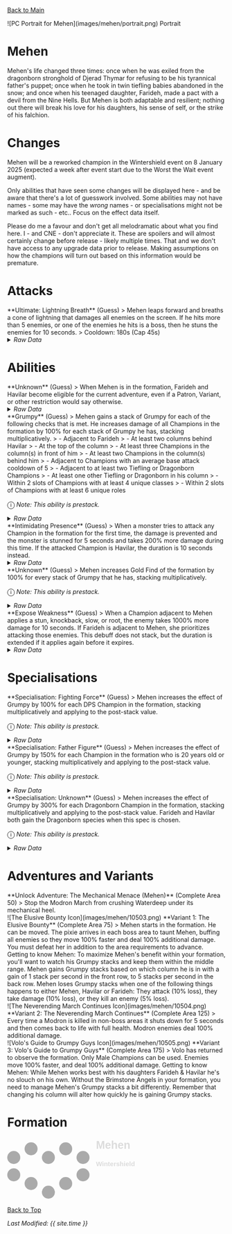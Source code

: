 [Back to Main](index.md)

<span class="championPortraitsRow">
    <span class="championPortraitsColumn">
        <span class="championPortraitsImage">
            ![PC Portrait for Mehen](images/mehen/portrait.png)
        </span>
        <span>
        Portrait
        </span>
    </span>
</span>

# Mehen

Mehen's life changed three times: once when he was exiled from the dragonborn stronghold of Djerad Thymar for refusing to be his tyrannical father's puppet; once when he took in twin tiefling babies abandoned in the snow; and once when his teenaged daughter, Farideh, made a pact with a devil from the Nine Hells. But Mehen is both adaptable and resilient; nothing out there will break his love for his daughters, his sense of self, or the strike of his falchion.

# Changes

Mehen will be a reworked champion in the Wintershield event on 8 January 2025 (expected a week after event start due to the Worst the Wait event augment).

Only abilities that have seen some changes will be displayed here - and be aware that there's a lot of guesswork involved. Some abilities may not have names - some may have the *wrong* names - or specialisations might not be marked as such - etc.. Focus on the effect data itself.

Please do me a favour and don't get all melodramatic about what you find here. I - and CNE - don't appreciate it. These are spoilers and will almost certainly change before release - likely multiple times. That and we don't have access to any upgrade data prior to release. Making assumptions on how the champions will turn out based on this information would be premature.

# Attacks

<div markdown="1" class="abilityBorder"><div markdown="1" class="abilityBorderInner">
**Ultimate: Lightning Breath** (Guess)
> Mehen leaps forward and breaths a cone of lightning that damages all enemies on the screen. If he hits more than 5 enemies, or one of the enemies he hits is a boss, then he stuns the enemies for 10 seconds.  
> Cooldown: 180s (Cap 45s)
<details><summary><em>Raw Data</em></summary>
<p>
<pre>
{
    "id": 826,
    "name": "Lightning Breath",
    "description": "",
    "long_description": "Mehen leaps forward and breaths a cone of lightning that damages all enemies on the screen. If he hits more than 5 enemies, or one of the enemies he hits is a boss, then he stuns the enemies for 10 seconds.",
    "graphic_id": 10502,
    "target": "all",
    "num_targets": 1,
    "aoe_radius": 0,
    "damage_modifier": 0.03,
    "cooldown": 180,
    "animations": [
        {
            "type": "mehen_ultimate",
            "jump_to_target": true,
            "target_offset_x": -300
        }
    ],
    "tags": [
        "ranged",
        "cone",
        "ultimate"
    ],
    "damage_types": [
        "magic"
    ]
}
</pre>
</p>
</details>
</div></div>

# Abilities

<div markdown="1" class="abilityBorder"><div markdown="1" class="abilityBorderInner">
**Unknown** (Guess)
> When Mehen is in the formation, Farideh and Havilar become eligible for the current adventure, even if a Patron, Variant, or other restriction would say otherwise.
<details><summary><em>Raw Data</em></summary>
<p>
<pre>
{
    "id": 2181,
    "flavour_text": "",
    "description": {
        "desc": "When Mehen is in the formation, Farideh and Havilar become eligible for the current adventure, even if a Patron, Variant, or other restriction would say otherwise."
    },
    "effect_keys": [
        {
            "off_when_benched": true,
            "effect_string": "force_allow_hero",
            "hero_ids": [
                33,
                56
            ]
        }
    ],
    "requirements": "",
    "graphic_id": 10496,
    "large_graphic_id": 10492,
    "properties": {
        "owner_use_outgoing_description": true
    }
}
</pre>
</p>
</details>
</div></div>

<div markdown="1" class="abilityBorder"><div markdown="1" class="abilityBorderInner">
**Grumpy** (Guess)
> Mehen gains a stack of Grumpy for each of the following checks that is met. He increases damage of all Champions in the formation by 100% for each stack of Grumpy he has, stacking multiplicatively.
> - Adjacent to Farideh
> - At least two columns behind Havilar
> - At the top of the column
> - At least three Champions in the column(s) in front of him
> - At least two Champions in the column(s) behind him
> - Adjacent to Champions with an average base attack cooldown of 5
> - Adjacent to at least two Tiefling or Dragonborn Champions
> - At least one other Tiefling or Dragonborn in his column
> - Within 2 slots of Champions with at least 4 unique classes
> - Within 2 slots of Champions with at least 6 unique roles

<span style="font-size:1.2em;">ⓘ</span> *Note: This ability is prestack.*
<details><summary><em>Raw Data</em></summary>
<p>
<pre>
{
    "id": 2182,
    "flavour_text": "",
    "description": {
        "desc": "Mehen gains a stack of Grumpy for each of the following checks that is met. He increases damage of all Champions in the formation by $amount% for each stack of Grumpy he has, stacking multiplicatively.",
        "post": {
            "conditions": [
                {
                    "condition": "not static_desc",
                    "desc": "^^$stacks_from_effect_key_stacks_desc"
                }
            ]
        }
    },
    "effect_keys": [
        {
            "effect_string": "pre_stack_amount,100"
        },
        {
            "effect_string": "global_dps_multiplier_mult,0",
            "amount_expr": "upgrade_amount(16146,0)",
            "amount_func": "mult",
            "stack_func": "per_other_stack_count",
            "per_other_stack_count_upgrade_id": 16146,
            "per_other_stack_count_effect_key_index": 2,
            "amount_updated_listeners": [
                "slot_changed"
            ],
            "show_bonus": true
        },
        {
            "effect_string": "stacks_from_effect_key_stacks",
            "effect_key_name": "mehen_grumpy_stack",
            "stacks_on_trigger": "will_stack_manually"
        },
        {
            "effect_string": "mehen_grumpy_stack",
            "amount_func": "add",
            "stack_func": "per_hero_attribute",
            "per_hero_expr": "hero_id==33",
            "per_hero_targets": [
                {
                    "type": "adj"
                }
            ],
            "post_process_expr": "min(1,input)",
            "amount_updated_listeners": [
                "slot_changed"
            ],
            "condition_description": "Adjacent to Farideh",
            "index": 1
        },
        {
            "effect_string": "mehen_grumpy_stack",
            "amount_func": "add",
            "stack_func": "per_hero_attribute",
            "per_hero_expr": "hero_id==56",
            "per_hero_targets": [
                {
                    "type": "slot_if_expr",
                    "if_expr": "col<(base_col-1)"
                }
            ],
            "post_process_expr": "min(1,input)",
            "amount_updated_listeners": [
                "slot_changed"
            ],
            "condition_description": "At least two columns behind Havilar",
            "index": 2
        },
        {
            "effect_string": "mehen_grumpy_stack",
            "amount_func": "add",
            "stack_func": "per_hero_attribute",
            "per_hero_expr": "hero_id==110",
            "per_hero_targets": [
                {
                    "type": "col_top"
                }
            ],
            "post_process_expr": "min(1,input)",
            "amount_updated_listeners": [
                "slot_changed"
            ],
            "condition_description": "At the top of the column",
            "index": 3
        },
        {
            "effect_string": "mehen_grumpy_stack",
            "amount_func": "add",
            "stack_func": "per_hero_attribute",
            "per_hero_expr": "true",
            "per_hero_targets": [
                {
                    "type": "slot_if_expr",
                    "if_expr": "col<base_col"
                }
            ],
            "post_process_expr": "as_int(input>=3)",
            "amount_updated_listeners": [
                "slot_changed"
            ],
            "condition_description": "At least three Champions in the column(s) in front of him",
            "index": 4
        },
        {
            "effect_string": "mehen_grumpy_stack",
            "amount_func": "add",
            "stack_func": "per_hero_attribute",
            "per_hero_expr": "true",
            "per_hero_targets": [
                {
                    "type": "slot_if_expr",
                    "if_expr": "col>base_col"
                }
            ],
            "post_process_expr": "as_int(input>=2)",
            "amount_updated_listeners": [
                "slot_changed"
            ],
            "condition_description": "At least two Champions in the column(s) behind him",
            "index": 5
        },
        {
            "effect_string": "mehen_grumpy_stack",
            "amount_func": "add",
            "stack_func": "per_hero_attribute",
            "per_hero_expr": "base_attack_cooldown",
            "per_hero_targets": [
                {
                    "type": "adj"
                }
            ],
            "post_process_expr": "as_int((num_targets > 0) && (input_as_double/max(1,num_targets))<=5)",
            "amount_updated_listeners": [
                "slot_changed"
            ],
            "condition_description": "Adjacent to Champions with an average base attack cooldown of 5",
            "index": 6
        },
        {
            "effect_string": "mehen_grumpy_stack",
            "amount_func": "add",
            "stack_func": "per_hero_attribute",
            "per_hero_expr": "HasTag(`tiefling`)||HasTag(`dragonborn`)",
            "per_hero_targets": [
                {
                    "type": "adj"
                }
            ],
            "post_process_expr": "as_int(input>=2)",
            "amount_updated_listeners": [
                "slot_changed",
                "hero_tags_changed"
            ],
            "condition_description": "Adjacent to at least two Tiefling or Dragonborn Champions",
            "index": 7
        },
        {
            "effect_string": "mehen_grumpy_stack",
            "amount_func": "add",
            "stack_func": "per_hero_attribute",
            "per_hero_expr": "HasTag(`tiefling`)||HasTag(`dragonborn`)",
            "per_hero_targets": [
                {
                    "type": "slot_if_expr",
                    "if_expr": "col==base_col"
                }
            ],
            "post_process_expr": "as_int(input>=2)",
            "amount_updated_listeners": [
                "slot_changed",
                "hero_tags_changed"
            ],
            "condition_description": "At least one other Tiefling or Dragonborn in his column",
            "index": 8
        },
        {
            "effect_string": "mehen_grumpy_stack",
            "amount_func": "add",
            "stack_func": "per_unique_class",
            "target": "distance",
            "distance": 2,
            "self": false,
            "amount_updated_listeners": [
                "slot_changed"
            ],
            "post_process_expr": "as_int(input>=4)",
            "condition_description": "Within 2 slots of Champions with at least 4 unique classes",
            "index": 9
        },
        {
            "effect_string": "mehen_grumpy_stack",
            "amount_func": "add",
            "stack_func": "per_unique_role",
            "target": "distance",
            "distance": 2,
            "self": false,
            "amount_updated_listeners": [
                "slot_changed"
            ],
            "post_process_expr": "as_int(input>=6)",
            "condition_description": "Within 2 slots of Champions with at least 6 unique roles",
            "index": 10
        },
        {
            "effect_string": "expression_on_trigger,area_complete",
            "per_trigger_expr": "AppendToSaveStat(`mehen_grumpy_areas`, false, trigger_count * as_int(GetUpgradeStacks(16146, 1) >= 10))"
        }
    ],
    "requirements": "",
    "graphic_id": 10499,
    "large_graphic_id": 10495,
    "properties": {
        "is_formation_ability": true,
        "formation_circle_icon": false,
        "owner_use_outgoing_description": true,
        "indexed_effect_properties": true,
        "per_effect_index_bonuses": true,
        "default_bonus_index": 0
    }
}
</pre>
</p>
</details>
</div></div>

<div markdown="1" class="abilityBorder"><div markdown="1" class="abilityBorderInner">
**Intimidating Presence** (Guess)
> When a monster tries to attack any Champion in the formation for the first time, the damage is prevented and the monster is stunned for 5 seconds and takes 200% more damage during this time. If the attacked Champion is Havilar, the duration is 10 seconds instead.
<details><summary><em>Raw Data</em></summary>
<p>
<pre>
{
    "id": 2183,
    "flavour_text": "",
    "description": {
        "desc": "When a monster tries to attack any Champion in the formation for the first time, the damage is prevented and the monster is stunned for $stun_duration seconds and takes $amount% more damage during this time. If the attacked Champion is Havilar, the duration is $buffed_stun_duration seconds instead."
    },
    "effect_keys": [
        {
            "effect_string": "mehen_intimidating_presence,200",
            "havilar_hero_id": 56,
            "stun_duration": 5,
            "buffed_stun_duration": 10,
            "debuff": {
                "effect_string": "increase_monster_damage,0",
                "amount_expr": "upgrade_amount(16147,0)",
                "active_graphic_id": 25440,
                "active_graphic_y": -20,
                "for_time": 5
            },
            "deal_no_damage_effect": {
                "effect_string": "next_attack_deals_no_damage"
            }
        }
    ],
    "requirements": "",
    "graphic_id": 25292,
    "large_graphic_id": 25290,
    "properties": {
        "is_formation_ability": true,
        "formation_circle_icon": false,
        "owner_use_outgoing_description": true,
        "indexed_effect_properties": true,
        "per_effect_index_bonuses": true,
        "default_bonus_index": 0
    }
}
</pre>
</p>
</details>
</div></div>

<div markdown="1" class="abilityBorder"><div markdown="1" class="abilityBorderInner">
**Unknown** (Guess)
> Mehen increases Gold Find of the formation by 100% for every stack of Grumpy that he has, stacking multiplicatively.

<span style="font-size:1.2em;">ⓘ</span> *Note: This ability is prestack.*
<details><summary><em>Raw Data</em></summary>
<p>
<pre>
{
    "id": 2184,
    "flavour_text": "",
    "description": {
        "desc": "Mehen increases Gold Find of the formation by $amount% for every stack of Grumpy that he has, stacking multiplicatively."
    },
    "effect_keys": [
        {
            "effect_string": "pre_stack_amount,100"
        },
        {
            "effect_string": "gold_multiplier_mult,0",
            "amount_expr": "upgrade_amount(16148,0)",
            "amount_func": "mult",
            "stack_func": "per_other_stack_count",
            "per_other_stack_count_upgrade_id": 16146,
            "per_other_stack_count_effect_key_index": 2,
            "amount_updated_listeners": [
                "slot_changed"
            ],
            "show_bonus": true
        }
    ],
    "requirements": "",
    "graphic_id": 10497,
    "large_graphic_id": 10493,
    "properties": {
        "is_formation_ability": true,
        "formation_circle_icon": false,
        "owner_use_outgoing_description": true,
        "indexed_effect_properties": true,
        "per_effect_index_bonuses": true,
        "default_bonus_index": 0
    }
}
</pre>
</p>
</details>
</div></div>

<div markdown="1" class="abilityBorder"><div markdown="1" class="abilityBorderInner">
**Expose Weakness** (Guess)
> When a Champion adjacent to Mehen applies a stun, knockback, slow, or root, the enemy takes 1000% more damage for 10 seconds. If Farideh is adjacent to Mehen, she prioritizes attacking those enemies. This debuff does not stack, but the duration is extended if it applies again before it expires.
<details><summary><em>Raw Data</em></summary>
<p>
<pre>
{
    "id": 2185,
    "flavour_text": "",
    "description": {
        "desc": "When a Champion adjacent to Mehen applies a stun, knockback, slow, or root, the enemy takes $amount% more damage for $debuff_duration seconds. If Farideh is adjacent to Mehen, she prioritizes attacking those enemies. This debuff does not stack, but the duration is extended if it applies again before it expires."
    },
    "effect_keys": [
        {
            "effect_string": "mehen_expose_weakness,1000",
            "debuff_duration": 10,
            "debuff": {
                "effect_string": "increase_monster_damage,0",
                "amount_expr": "upgrade_amount(16149,0)",
                "active_graphic_id": 25439,
                "active_graphic_y": -50,
                "for_time": 10
            }
        }
    ],
    "requirements": "",
    "graphic_id": 25291,
    "large_graphic_id": 25289,
    "properties": {
        "is_formation_ability": true,
        "formation_circle_icon": false,
        "owner_use_outgoing_description": true,
        "indexed_effect_properties": true,
        "per_effect_index_bonuses": true,
        "default_bonus_index": 0
    }
}
</pre>
</p>
</details>
</div></div>

# Specialisations

<div markdown="1" class="abilityBorder"><div markdown="1" class="abilityBorderInner">
**Specialisation: Fighting Force** (Guess)
> Mehen increases the effect of Grumpy by 100% for each DPS Champion in the formation, stacking multiplicatively and applying to the post-stack value.

<span style="font-size:1.2em;">ⓘ</span> *Note: This ability is prestack.*
<details><summary><em>Raw Data</em></summary>
<p>
<pre>
{
    "id": 2186,
    "flavour_text": "",
    "description": {
        "desc": "Mehen increases the effect of Grumpy by $amount% for each DPS Champion in the formation, stacking multiplicatively and applying to the post-stack value."
    },
    "effect_keys": [
        {
            "effect_string": "pre_stack,100",
            "off_when_benched": true
        },
        {
            "effect_string": "buff_upgrade,0,16146,1",
            "amount_expr": "upgrade_amount(16150,0)",
            "amount_func": "mult",
            "stack_func": "per_hero_attribute",
            "per_hero_expr": "as_int(HasTag(`dps`))",
            "show_bonus": true,
            "amount_updated_listeners": [
                "slot_changed",
                "hero_tags_changed"
            ],
            "off_when_benched": true
        }
    ],
    "requirements": "",
    "graphic_id": 0,
    "large_graphic_id": 0,
    "properties": {
        "is_formation_ability": true,
        "formation_circle_icon": false,
        "owner_use_outgoing_description": true,
        "indexed_effect_properties": true,
        "per_effect_index_bonuses": true,
        "default_bonus_index": 0,
        "spec_option_post_apply_info": "Champions in Formation Targeted: $num_stacks___2"
    }
}
</pre>
</p>
</details>
</div></div>

<div markdown="1" class="abilityBorder"><div markdown="1" class="abilityBorderInner">
**Specialisation: Father Figure** (Guess)
> Mehen increases the effect of Grumpy by 150% for each Champion in the formation who is 20 years old or younger, stacking multiplicatively and applying to the post-stack value.

<span style="font-size:1.2em;">ⓘ</span> *Note: This ability is prestack.*
<details><summary><em>Raw Data</em></summary>
<p>
<pre>
{
    "id": 2187,
    "flavour_text": "",
    "description": {
        "desc": "Mehen increases the effect of Grumpy by $amount% for each Champion in the formation who is 20 years old or younger, stacking multiplicatively and applying to the post-stack value."
    },
    "effect_keys": [
        {
            "effect_string": "pre_stack,150",
            "off_when_benched": true
        },
        {
            "effect_string": "buff_upgrade,0,16146,1",
            "amount_expr": "upgrade_amount(16151,0)",
            "amount_func": "mult",
            "stack_func": "per_hero_attribute",
            "per_hero_expr": "age<=20",
            "per_hero_targets": [
                {
                    "type": "except_heroes",
                    "hero_ids": [
                        146
                    ],
                    "only_in_formation": true
                }
            ],
            "show_bonus": true,
            "amount_updated_listeners": [
                "slot_changed"
            ],
            "off_when_benched": true
        }
    ],
    "requirements": "",
    "graphic_id": 0,
    "large_graphic_id": 0,
    "properties": {
        "is_formation_ability": true,
        "formation_circle_icon": false,
        "owner_use_outgoing_description": true,
        "indexed_effect_properties": true,
        "per_effect_index_bonuses": true,
        "default_bonus_index": 0,
        "spec_option_post_apply_info": "Champions in Formation Targeted: $num_stacks___2"
    }
}
</pre>
</p>
</details>
</div></div>

<div markdown="1" class="abilityBorder"><div markdown="1" class="abilityBorderInner">
**Specialisation: Unknown** (Guess)
> Mehen increases the effect of Grumpy by 300% for each Dragonborn Champion in the formation, stacking multiplicatively and applying to the post-stack value. Farideh and Havilar both gain the Dragonborn species when this spec is chosen.

<span style="font-size:1.2em;">ⓘ</span> *Note: This ability is prestack.*
<details><summary><em>Raw Data</em></summary>
<p>
<pre>
{
    "id": 2188,
    "flavour_text": "",
    "description": {
        "desc": "Mehen increases the effect of Grumpy by $amount% for each Dragonborn Champion in the formation, stacking multiplicatively and applying to the post-stack value. Farideh and Havilar both gain the Dragonborn species when this spec is chosen."
    },
    "effect_keys": [
        {
            "effect_string": "pre_stack,300",
            "off_when_benched": true
        },
        {
            "effect_string": "buff_upgrade,0,16146,1",
            "amount_expr": "upgrade_amount(16152,0)",
            "amount_func": "mult",
            "stack_func": "per_hero_attribute",
            "per_hero_expr": "as_int(HasTag(`dragonborn`))",
            "show_bonus": true,
            "amount_updated_listeners": [
                "slot_changed",
                "hero_tags_changed"
            ],
            "off_when_benched": true
        },
        {
            "effect_string": "add_hero_tags,0,dragonborn",
            "off_when_benched": true,
            "targets": [
                "all"
            ],
            "filter_targets": [
                {
                    "type": "hero_ids",
                    "hero_ids": [
                        33,
                        56
                    ]
                }
            ],
            "hide_amount_rate": true
        }
    ],
    "requirements": "",
    "graphic_id": 0,
    "large_graphic_id": 0,
    "properties": {
        "is_formation_ability": true,
        "formation_circle_icon": false,
        "owner_use_outgoing_description": true,
        "indexed_effect_properties": true,
        "per_effect_index_bonuses": true,
        "default_bonus_index": 0,
        "spec_option_post_apply_info": "Champions in Formation Targeted: $num_stacks___2"
    }
}
</pre>
</p>
</details>
</div></div>

# Adventures and Variants

<div markdown="1" class="abilityBorder"><div markdown="1" class="abilityBorderInner">
**Unlock Adventure: The Mechanical Menace (Mehen)** (Complete Area 50)
> Stop the Modron March from crushing Waterdeep under its mechanical heel.
</div></div>
<div markdown="1" class="abilityBorder"><div markdown="1" class="abilityBorderInner">
![The Elusive Bounty Icon](images/mehen/10503.png) **Variant 1: The Elusive Bounty** (Complete Area 75)
> Mehen starts in the formation. He can be moved. The pixie arrives in each boss area to taunt Mehen, buffing all enemies so they move 100% faster and deal 100% additional damage. You must defeat her in addition to the area requirements to advance. Getting to know Mehen: To maximize Mehen's benefit within your formation, you'll want to watch his Grumpy stacks and keep them within the middle range. Mehen gains Grumpy stacks based on which column he is in with a gain of 1 stack per second in the front row, to 5 stacks per second in the back row. Mehen loses Grumpy stacks when one of the following things happens to either Mehen, Havilar or Farideh: They attack (10% loss), they take damage (10% loss), or they kill an enemy (5% loss).
</div></div>
<div markdown="1" class="abilityBorder"><div markdown="1" class="abilityBorderInner">
![The Neverending March Continues Icon](images/mehen/10504.png) **Variant 2: The Neverending March Continues** (Complete Area 125)
> Every time a Modron is killed in non-boss areas it shuts down for 5 seconds and then comes back to life with full health. Modron enemies deal 100% additional damage.
</div></div>
<div markdown="1" class="abilityBorder"><div markdown="1" class="abilityBorderInner">
![Volo's Guide to Grumpy Guys Icon](images/mehen/10505.png) **Variant 3: Volo's Guide to Grumpy Guys** (Complete Area 175)
> Volo has returned to observe the formation. Only Male Champions can be used. Enemies move 100% faster, and deal 100% additional damage. Getting to know Mehen: While Mehen works best with his daughters Farideh & Havilar he's no slouch on his own. Without the Brimstone Angels in your formation, you need to manage Mehen's Grumpy stacks a bit differently. Remember that changing his column will alter how quickly he is gaining Grumpy stacks.
</div></div>

# Formation

<span class="formationBorder">
    <svg xmlns="http://www.w3.org/2000/svg" id="Mehen" fill="#aaa" data-formationName="Mehen" data-campaignName="Wintershield" width="299" height="140"><circle cx="175" cy="45" r="15"/><circle cx="175" cy="85" r="15"/><circle cx="135" cy="25" r="15"/><circle cx="135" cy="105" r="15"/><circle cx="95" cy="45" r="15"/><circle cx="95" cy="125" r="15"/><circle cx="55" cy="25" r="15"/><circle cx="55" cy="105" r="15"/><circle cx="15" cy="45" r="15"/><circle cx="15" cy="85" r="15"/><text x="205" y="25" fill="#dcdcdc" font-size="25" font-family="Arial" font-weight="bold">Mehen</text><text x="205" y="65" fill="#dcdcdc" font-size="15" font-family="Arial" font-weight="bold">Wintershield</text></svg>
</span>

[Back to Top](#top)

*Last Modified: {{ site.time }}*